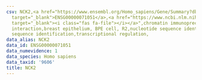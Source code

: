 ```yaml
---
csv: NCK2,<a href="https://www.ensembl.org/Homo_sapiens/Gene/Summary?db=core;g=ENSG00000071051"
  target="_blank">ENSG00000071051</a>,<a href="https://www.ncbi.nlm.nih.gov/pubmed/22863008"
  target="_blank"><i class="fas fa-file"></i></a>",chromatin immunoprecipitation assay,direct
  interaction,breast epithelium, BPE cell, R2,nucleotide sequence identification,nucleotide
  sequence identification,transcriptional regulation,
data_alias: NCK2
data_id: ENSG00000071051
data_numevidence: 1
data_species: Homo sapiens
data_taxid: '9606'
title: NCK2
---
```

